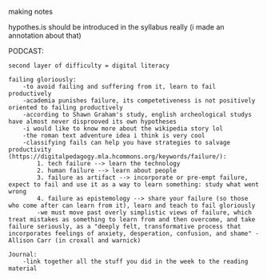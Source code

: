making notes

hypothes.is should be introduced in the syllabus really (i made an annotation about that)

PODCAST:

    second layer of difficulty = digital literacy

    failing gloriously:
        -to avoid failing and suffering from it, learn to fail productively
        -academia punishes failure, its competetiveness is not positively oriented to failing productively
        -according to Shawn Graham's study, english archeological studys have almost never disprooved its own hypotheses
        -i would like to know more about the wikipedia story lol
        -the roman text adventure idea i think is very cool
        -classifying fails can help you have strategies to salvage productivity (https://digitalpedagogy.mla.hcommons.org/keywords/failure/):
            1. tech failure --> learn the technology
            2. human failure --> learn about people
            3. failure as artifact --> incorporate or pre-empt failure, expect to fail and use it as a way to learn something: study what went wrong
            4. failure as epistemology --> share your failure (so those who come after can learn from it), learn and teach to fail gloriously
            -we must move past overly simplistic views of failure, which treat mistakes as something to learn from and then overcome, and take failure seriously, as a "deeply felt, transformative process that incorporates feelings of anxiety, desperation, confusion, and shame" - Allison Carr (in croxall and warnick)
        
    Journal:
        -link together all the stuff you did in the week to the reading material
